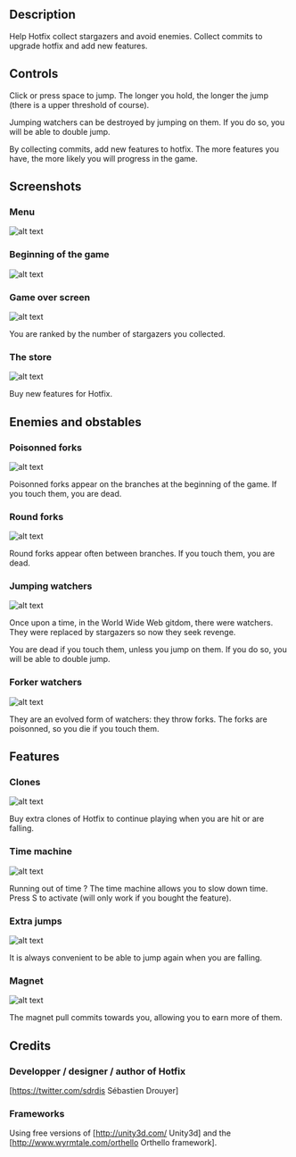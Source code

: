## Description

Help Hotfix collect stargazers and avoid enemies. Collect commits to upgrade hotfix and add new features.

## Controls

Click or press space to jump. The longer you hold, the longer the jump (there is a upper threshold of course).

Jumping watchers can be destroyed by jumping on them. If you do so, you will be able to double jump.

By collecting commits, add new features to hotfix. The more features you have, the more likely you will progress in the game.

## Screenshots

### Menu

![alt text](http://sdrdis.github.com/hotfix/images/menu.jpg "Menu")

### Beginning of the game

![alt text](http://sdrdis.github.com/hotfix/images/screenshot-1.jpg "Beginning of the game")

### Game over screen

![alt text](http://sdrdis.github.com/hotfix/images/screenshot-2.jpg "Game over screen")

You are ranked by the number of stargazers you collected.

### The store

![alt text](http://sdrdis.github.com/hotfix/images/screenshot-3.jpg "The store")

Buy new features for Hotfix.

## Enemies and obstables

### Poisonned forks

![alt text](http://sdrdis.github.com/hotfix/images/forks.png "Poisonned forks")

Poisonned forks appear on the branches at the beginning of the game. If you touch them, you are dead.

### Round forks

![alt text](http://sdrdis.github.com/hotfix/images/round-forks.png "Poisonned forks")

Round forks appear often between branches. If you touch them, you are dead.

### Jumping watchers

![alt text](http://sdrdis.github.com/hotfix/images/jumping-watchers.png "Jumping watchers")

Once upon a time, in the World Wide Web gitdom, there were watchers. They were replaced by stargazers so now they seek revenge.

You are dead if you touch them, unless you jump on them. If you do so, you will be able to double jump.

### Forker watchers

![alt text](http://sdrdis.github.com/hotfix/images/forker-watchers.png "Forker watchers")

They are an evolved form of watchers: they throw forks. The forks are poisonned, so you die if you touch them.

## Features

### Clones

![alt text](http://sdrdis.github.com/hotfix/images/clones.png "Clones")

Buy extra clones of Hotfix to continue playing when you are hit or are falling.

### Time machine

![alt text](http://sdrdis.github.com/hotfix/images/time-machine.png "Time machine")

Running out of time ? The time machine allows you to slow down time. Press S to activate (will only work if you bought the feature).

### Extra jumps

![alt text](http://sdrdis.github.com/hotfix/images/extra-jumps.png "Extra jumps")

It is always convenient to be able to jump again when you are falling.

### Magnet

![alt text](http://sdrdis.github.com/hotfix/images/magnet.png "Magnet")

The magnet pull commits towards you, allowing you to earn more of them.

## Credits

### Developper / designer / author of Hotfix

[https://twitter.com/sdrdis Sébastien Drouyer]

### Frameworks

Using free versions of [http://unity3d.com/ Unity3d] and the [http://www.wyrmtale.com/orthello Orthello framework].
